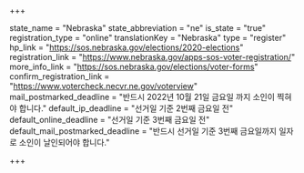 +++

state_name = "Nebraska"
state_abbreviation = "ne"
is_state = "true"
registration_type = "online"
translationKey = "Nebraska"
type = "register"
hp_link = "https://sos.nebraska.gov/elections/2020-elections"
registration_link = "https://www.nebraska.gov/apps-sos-voter-registration/"
more_info_link = "https://sos.nebraska.gov/elections/voter-forms"
confirm_registration_link = "https://www.votercheck.necvr.ne.gov/voterview"
mail_postmarked_deadline = "반드시 2022년 10월 21일 금요일 까지 소인이 찍혀야 합니다."
default_ip_deadline = "선거일 기준 2번째 금요일 전"
default_online_deadline = "선거일 기준 3번째 금요일 전"
default_mail_postmarked_deadline = "반드시 선거일 기준 3번째 금요일까지 일자로 소인이 날인되어야 합니다."

+++
